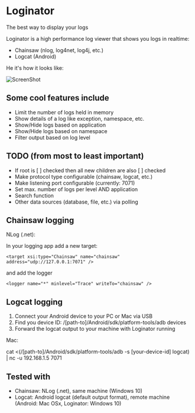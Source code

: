 # Loginator
The best way to display your logs

Loginator is a high performance log viewer that shows you logs in realtime:

* Chainsaw (nlog, log4net, log4j, etc.)
* Logcat (Android)

He it's how it looks like:

![ScreenShot](https://cloud.githubusercontent.com/assets/14138808/9705227/1365c644-54be-11e5-9617-0cd99578ab07.png)

## Some cool features include

* Limit the number of logs held in memory
* Show details of a log like exception, namespace, etc.
* Show/Hide logs based on application
* Show/Hide logs based on namespace
* Filter output based on log level

## TODO (from most to least important)

* If root is [ ] checked then all new children are also [ ] checked
* Make protocol type configurable (chainsaw, logcat, etc.)
* Make listening port configurable (currently: 7071)
* Set max. number of logs per level AND application
* Search function
* Other data sources (database, file, etc.) via polling

## Chainsaw logging

NLog (.net):

In your logging app add a new target:
```
<target xsi:type="Chainsaw" name="chainsaw" address="udp://127.0.0.1:7071" />
```
and add the logger
```
<logger name="*" minlevel="Trace" writeTo="chainsaw" />
```

## Logcat logging

1. Connect your Android device to your PC or Mac via USB
2. Find you device ID: /[path-to]/Android/sdk/platform-tools/adb devices
3. Forward the logcat output to your machine with Loginator running

Mac:

cat <(/[path-to]/Android/sdk/platform-tools/adb -s [your-device-id] logcat) | nc -u 192.168.1.5 7071

## Tested with

* Chainsaw: NLog (.net), same machine (Windows 10)
* Logcat: Android logcat (default output format), remote machine (Android: Mac OSx, Loginator: Windows 10)
